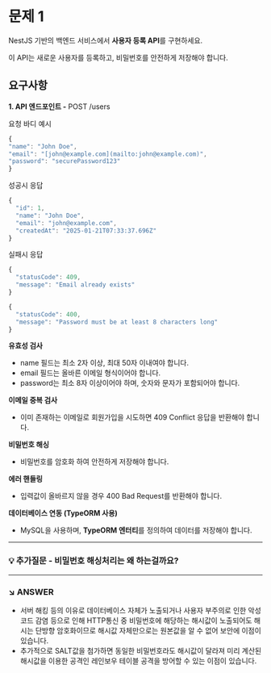 # 문제 1

NestJS 기반의 백엔드 서비스에서 **사용자 등록 API**를 구현하세요.

이 API는 새로운 사용자를 등록하고, 비밀번호를 안전하게 저장해야 합니다.

## 요구사항

**1. API 엔드포인트 -** POST /users

요청 바디 예시

```jsx
{
"name": "John Doe",
"email": "[john@example.com](mailto:john@example.com)",
"password": "securePassword123"
}
```

성공시 응답

```jsx
{
  "id": 1,
  "name": "John Doe",
  "email": "john@example.com",
  "createdAt": "2025-01-21T07:33:37.696Z"
}
```

실패시 응답

```jsx
{
  "statusCode": 409,
  "message": "Email already exists"
}
```

```jsx
{
  "statusCode": 400,
  "message": "Password must be at least 8 characters long"
}
```

**유효성 검사**

- name 필드는 최소 2자 이상, 최대 50자 이내여야 합니다.
- email 필드는 올바른 이메일 형식이어야 합니다.
- password는 최소 8자 이상이어야 하며, 숫자와 문자가 포함되어야 합니다.

**이메일 중복 검사**

- 이미 존재하는 이메일로 회원가입을 시도하면 409 Conflict 응답을 반환해야 합니다.

**비밀번호 해싱**

- 비밀번호를 암호화 하여 안전하게 저장해야 합니다.

**에러 핸들링**

- 입력값이 올바르지 않을 경우 400 Bad Request를 반환해야 합니다.

**데이터베이스 연동 (TypeORM 사용)**

- MySQL을 사용하며, **TypeORM 엔터티**를 정의하여 데이터를 저장해야 합니다.

---

### 💡 추가질문 - 비밀번호 해싱처리는 왜 하는걸까요?

---

### ↘️ ANSWER

- 서버 해킹 등의 이유로 데이터베이스 자체가 노출되거나 사용자 부주의로 인한 악성코드 감염 등으로 인해 HTTP통신 중 비밀번호에 해당하는 해시값이 노출되어도 해시는 단방향 암호화이므로 해시값 자체만으로는 원본값을 알 수 없어 보안에 이점이 있습니다.
- 추가적으로 SALT값을 첨가하면 동일한 비밀번호라도 해시값이 달라져 미리 계산된 해시값을 이용한 공격인 레인보우 테이블 공격을 방어할 수 있는 이점이 있습니다.
